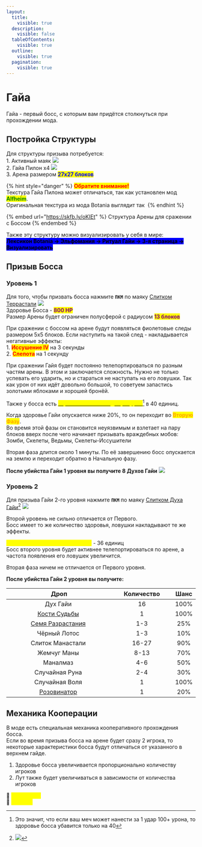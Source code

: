 ```yaml
---
layout:
  title:
    visible: true
  description:
    visible: false
  tableOfContents:
    visible: true
  outline:
    visible: true
  pagination:
    visible: true
---
```


# Гайа

Гайа - первый босс, с которым вам придётся столкнуться при прохождении мода.

## Постройка Структуры

Для структуры призыва потребуется:\
1\. Активный маяк ![](https://cdn.discordapp.com/attachments/1132757183579308114/1145788433969729536/e5edf0ed6670b532.png)\
2\. Гайа Пилон x4 ![](https://media.discordapp.net/attachments/1132756596280262778/1145788870177329322/9351879390b87eb0.png)\
3\. Арена размером <mark style="color:blue;">**27х27 блоков**</mark>

{% hint style="danger" %}
<mark style="color:red;">**Обратите внимание!**</mark>\
Текстура Гайа Пилона может отличаться, так как установлен мод <mark style="color:green;">**Alfheim**</mark>.\
Оригинальная текстура из мода Botania выглядит так <img src="https://media.discordapp.net/attachments/1132756596280262778/1146082047220273292/a458837d6350db39.png" alt="" data-size="original">
{% endhint %}

{% embed url="https://skfb.ly/oKIEt" %}
Структура Арены для сражении с Боссом
{% endembed %}

Также эту структуру можно визуализировать у себя в мире:\
<mark style="background-color:blue;">**Лексикон Botania -> Эльфомания -> Ритуал Гайи -> 3-я страница -> Визуализировать**</mark>

## Призыв Босса

### Уровень 1

Для того, чтобы призвать босса нажмите **`ПКМ`** по маяку [Слитком Террастали](../terrastal.md) ![](https://media.discordapp.net/attachments/1132752657367449731/1135911612159631490/761c941130e94224.png)\
Здоровье Босса - <mark style="color:purple;">**800 HP**</mark>\
Размер Арены будет ограничен полусферой с радиусом <mark style="color:purple;">**13 блоков**</mark>

При сражении с боссом на арене будут появляться фиолетовые следы размером 5х5 блоков. Если наступить на такой след - накладывается негативные эффекты: \
1\. <mark style="color:red;">**Иссушение IV**</mark> на 3 секунды\
2\. <mark style="color:red;">**Слепота**</mark> на 1 секунду

При сражении Гайя будет постоянно телепортироваться по разным частям арены. В этом и заключается сложность. Нужно не только успевать его ударить, но и стараться не наступать на его ловушки. Так как урон от них идёт довольно большой, то советуем запастись золотыми яблоками и хорошей бронёй.

Также у босса есть [<mark style="color:yellow;">**ограничение на входящий урон**</mark>](#user-content-fn-1)[^1] в 40 единиц.

Когда здоровье Гайи опускается ниже 20%, то он переходит во <mark style="color:orange;">**Вторую Фазу**</mark>.\
Во время этой фазы он становится неуязвимым и взлетает на пару блоков вверх после чего начинает призывать враждебных мобов:\
Зомби, Скелеты, Ведьмы, Скелеты-Иссушители

Вторая фаза длится около 1 минуты. По её завершению босс опускается на землю и переходит обратно в Начальную фазу.&#x20;

**После убийства Гайи 1 уровня вы получите 8 Духов Гайи** ![](https://media.discordapp.net/attachments/1132752657367449731/1146065678906970252/9731e29716fd0849.png)

### Уровень 2

Для призыва Гайи 2-го уровня нажмите **`ПКМ`** по маяку [Слитком Духа Гайи](#user-content-fn-2)[^2] ![](https://media.discordapp.net/attachments/1132752657367449731/1146068309616365588/7bbbb18348914ce0.png)

Второй уровень не сильно отличается от Первого.\
Босс имеет то же количество здоровья, ловушки накладывают те же эффекты.

<mark style="color:yellow;">**Ограничение на входящий урон**</mark> - 36 единиц\
Босс второго уровня будет активнее телепортироваться по арене, а частота появления его ловушек увеличится.

Вторая фаза ничем не отличается от Первого уровня.

**После убийства Гайи 2 уровня вы получите:**&#x20;

<table><thead><tr><th width="383.3333333333333" align="center">Дроп</th><th width="180" align="center">Количество</th><th align="center">Шанс</th></tr></thead><tbody><tr><td align="center">Дух Гайи <img src="https://media.discordapp.net/attachments/1132752657367449731/1146065678906970252/9731e29716fd0849.png" alt=""></td><td align="center">16</td><td align="center">100%</td></tr><tr><td align="center"><a href="relikvii.md">Кости Судьбы</a> <img src="https://cdn.discordapp.com/attachments/1132752657367449731/1146086560924696596/Grid_Dice_of_Fate.gif" alt=""></td><td align="center">1</td><td align="center">100%</td></tr><tr><td align="center"><a href="../../interesno-znat/botania.md#zacharovannaya-pochva">Семя Разрастания</a> <img src="https://cdn.discordapp.com/attachments/1132752515776135289/1132755962936180876/overgrowthSeed.gif" alt=""></td><td align="center">1-3</td><td align="center">25%</td></tr><tr><td align="center">Чёрный Лотос <img src="https://media.discordapp.net/attachments/1132752267045511329/1146087641822011422/b428d3aac3ce4786.png" alt=""></td><td align="center">1-3</td><td align="center">10%</td></tr><tr><td align="center">Слиток Манастали <img src="https://media.discordapp.net/attachments/1132752657367449731/1136330527205507212/f0de1d87682c0b0b.png" alt=""></td><td align="center">16-27</td><td align="center">90%</td></tr><tr><td align="center">Жемчуг Маны <img src="https://media.discordapp.net/attachments/1132752657367449731/1136330571929366662/2de9a681e1095736.png" alt=""></td><td align="center">8-13</td><td align="center">70%</td></tr><tr><td align="center">Маналмаз <img src="https://media.discordapp.net/attachments/1132752657367449731/1136330617513066516/592d409e14f057fe.png" alt=""></td><td align="center">4-6</td><td align="center">50%</td></tr><tr><td align="center">Случайная Руна <img src="https://cdn.discordapp.com/attachments/1132752515776135289/1146090363308736654/--2.gif" alt=""></td><td align="center">2-4</td><td align="center">30%</td></tr><tr><td align="center">Случайная Воля <img src="https://cdn.discordapp.com/attachments/1132752515776135289/1146099243732447312/--2.gif" alt=""></td><td align="center">1</td><td align="center">100%</td></tr><tr><td align="center"><a href="../../interesno-znat/botania.md#rozovinator">Розовинатор</a> <img src="https://media.discordapp.net/attachments/1132752657367449731/1146088645690925158/5c656f6f0f4d1220.png" alt=""></td><td align="center">1</td><td align="center">20%</td></tr></tbody></table>

## Механика Кооперации

В моде есть специальная механика кооперативного прохождения босса.\
Если во время призыва босса на арене будет сразу 2 игрока, то некоторые характеристики босса будут отличаться от указанного в верхнем гайде.

1. Здоровье босса увеличивается пропорционально количеству игроков
2. Лут также будет увеличиваться в зависимости от количества игроков

:pushpin: <mark style="color:yellow;">**`Убийца Гайи`**</mark> \
:pushpin: <mark style="color:yellow;">**`LoliGaya`**</mark>&#x20;

[^1]: Это значит, что если ваш меч может нанести за 1 удар 100+ урона, то здоровье босса убавится только на 40

[^2]: ![](https://media.discordapp.net/attachments/1132752475930251354/1146069336478466068/-1.png)
